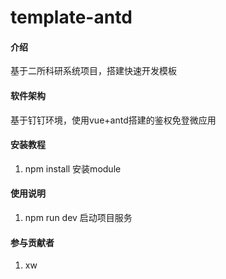 # template-antd

#### 介绍
基于二所科研系统项目，搭建快速开发模板

#### 软件架构
基于钉钉环境，使用vue+antd搭建的鉴权免登微应用

#### 安装教程

1.  npm install 安装module

#### 使用说明

1.  npm run dev 启动项目服务

#### 参与贡献者

1.  xw